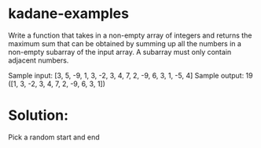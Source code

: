 # kadane-examples

Write a function that takes in a non-empty array of integers and returns the maximum sum that can be obtained by summing up all the numbers in a non-empty subarray of the input array. A subarray must only contain adjacent numbers.


Sample input: [3, 5, -9, 1, 3, -2, 3, 4, 7, 2, -9, 6, 3, 1, -5, 4]
Sample output: 19 ([1, 3, -2, 3, 4, 7, 2, -9, 6, 3, 1])

# Solution:
Pick a random start and end 